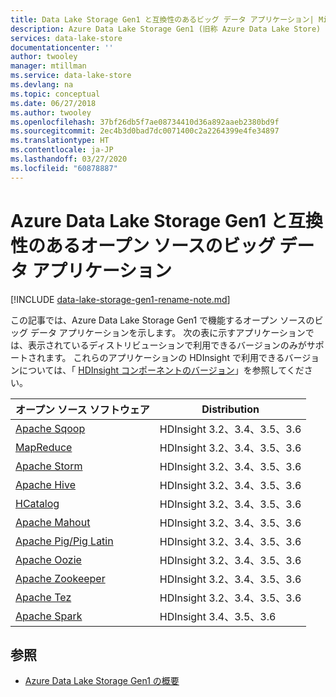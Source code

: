```yaml
---
title: Data Lake Storage Gen1 と互換性のあるビッグ データ アプリケーション| Microsoft Docs
description: Azure Data Lake Storage Gen1 (旧称 Azure Data Lake Store) と互換性のあるオープン ソース アプリケーションの一覧
services: data-lake-store
documentationcenter: ''
author: twooley
manager: mtillman
ms.service: data-lake-store
ms.devlang: na
ms.topic: conceptual
ms.date: 06/27/2018
ms.author: twooley
ms.openlocfilehash: 37bf26db5f7ae08734410d36a892aaeb2380bd9f
ms.sourcegitcommit: 2ec4b3d0bad7dc0071400c2a2264399e4fe34897
ms.translationtype: HT
ms.contentlocale: ja-JP
ms.lasthandoff: 03/27/2020
ms.locfileid: "60878887"
---
```

# <a name="open-source-big-data-applications-that-work-with-azure-data-lake-storage-gen1"></a>Azure Data Lake Storage Gen1 と互換性のあるオープン ソースのビッグ データ アプリケーション

[!INCLUDE [data-lake-storage-gen1-rename-note.md](../../includes/data-lake-storage-gen1-rename-note.md)]

この記事では、Azure Data Lake Storage Gen1 で機能するオープン ソースのビッグ データ アプリケーションを示します。 次の表に示すアプリケーションでは、表示されているディストリビューションで利用できるバージョンのみがサポートされます。 これらのアプリケーションの HDInsight で利用できるバージョンについては、「 [HDInsight コンポーネントのバージョン](../hdinsight/hdinsight-component-versioning.md)」を参照してください。

| オープン ソース ソフトウェア | Distribution |
| --- | --- |
| [Apache Sqoop](https://sqoop.apache.org/) |HDInsight 3.2、3.4、3.5、3.6 |
| [MapReduce](https://hadoop.apache.org/docs/r1.0.4/mapred_tutorial.html) |HDInsight 3.2、3.4、3.5、3.6 |
| [Apache Storm](https://storm.apache.org/) |HDInsight 3.2、3.4、3.5、3.6 |
| [Apache Hive](https://hive.apache.org/) |HDInsight 3.2、3.4、3.5、3.6 |
| [HCatalog](https://cwiki.apache.org/confluence/display/Hive/HCatalog) |HDInsight 3.2、3.4、3.5、3.6 |
| [Apache Mahout](https://mahout.apache.org/) |HDInsight 3.2、3.4、3.5、3.6 |
| [Apache Pig/Pig Latin](https://pig.apache.org/) |HDInsight 3.2、3.4、3.5、3.6 |
| [Apache Oozie](https://oozie.apache.org/) |HDInsight 3.2、3.4、3.5、3.6 |
| [Apache Zookeeper](https://zookeeper.apache.org/) |HDInsight 3.2、3.4、3.5、3.6 |
| [Apache Tez](https://tez.apache.org/) |HDInsight 3.2、3.4、3.5、3.6 |
| [Apache Spark](https://spark.apache.org/) |HDInsight 3.4、3.5、3.6 |


## <a name="see-also"></a>参照
* [Azure Data Lake Storage Gen1 の概要](data-lake-store-overview.md)

